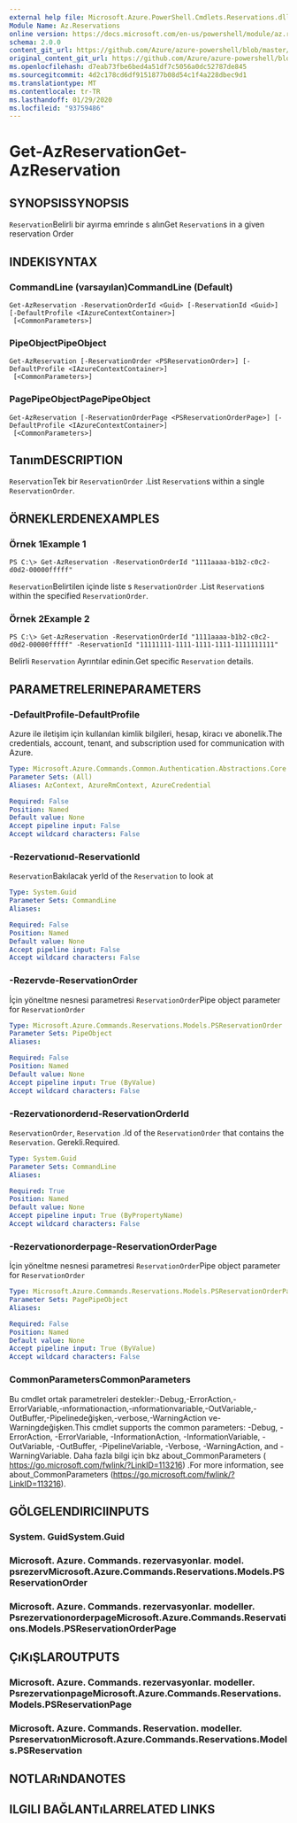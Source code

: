 ```yaml
---
external help file: Microsoft.Azure.PowerShell.Cmdlets.Reservations.dll-Help.xml
Module Name: Az.Reservations
online version: https://docs.microsoft.com/en-us/powershell/module/az.reservations/get-azreservation
schema: 2.0.0
content_git_url: https://github.com/Azure/azure-powershell/blob/master/src/Reservations/Reservations/help/Get-AzReservation.md
original_content_git_url: https://github.com/Azure/azure-powershell/blob/master/src/Reservations/Reservations/help/Get-AzReservation.md
ms.openlocfilehash: d7eab73fbe6bed4a51df7c5056a0dc52787de845
ms.sourcegitcommit: 4d2c178cd6df9151877b08d54c1f4a228dbec9d1
ms.translationtype: MT
ms.contentlocale: tr-TR
ms.lasthandoff: 01/29/2020
ms.locfileid: "93759486"
---
```

# <span data-ttu-id="2f748-101">Get-AzReservation</span><span class="sxs-lookup"><span data-stu-id="2f748-101">Get-AzReservation</span></span>

## <span data-ttu-id="2f748-102">SYNOPSIS</span><span class="sxs-lookup"><span data-stu-id="2f748-102">SYNOPSIS</span></span>
<span data-ttu-id="2f748-103">`Reservation`Belirli bir ayırma emrinde s alın</span><span class="sxs-lookup"><span data-stu-id="2f748-103">Get `Reservation`s in a given reservation Order</span></span>

## <span data-ttu-id="2f748-104">INDEKI</span><span class="sxs-lookup"><span data-stu-id="2f748-104">SYNTAX</span></span>

### <span data-ttu-id="2f748-105">CommandLine (varsayılan)</span><span class="sxs-lookup"><span data-stu-id="2f748-105">CommandLine (Default)</span></span>
```
Get-AzReservation -ReservationOrderId <Guid> [-ReservationId <Guid>] [-DefaultProfile <IAzureContextContainer>]
 [<CommonParameters>]
```

### <span data-ttu-id="2f748-106">PipeObject</span><span class="sxs-lookup"><span data-stu-id="2f748-106">PipeObject</span></span>
```
Get-AzReservation [-ReservationOrder <PSReservationOrder>] [-DefaultProfile <IAzureContextContainer>]
 [<CommonParameters>]
```

### <span data-ttu-id="2f748-107">PagePipeObject</span><span class="sxs-lookup"><span data-stu-id="2f748-107">PagePipeObject</span></span>
```
Get-AzReservation [-ReservationOrderPage <PSReservationOrderPage>] [-DefaultProfile <IAzureContextContainer>]
 [<CommonParameters>]
```

## <span data-ttu-id="2f748-108">Tanım</span><span class="sxs-lookup"><span data-stu-id="2f748-108">DESCRIPTION</span></span>
<span data-ttu-id="2f748-109">`Reservation`Tek bir `ReservationOrder` .</span><span class="sxs-lookup"><span data-stu-id="2f748-109">List `Reservation`s within a single `ReservationOrder`.</span></span>

## <span data-ttu-id="2f748-110">ÖRNEKLERDEN</span><span class="sxs-lookup"><span data-stu-id="2f748-110">EXAMPLES</span></span>

### <span data-ttu-id="2f748-111">Örnek 1</span><span class="sxs-lookup"><span data-stu-id="2f748-111">Example 1</span></span>
```
PS C:\> Get-AzReservation -ReservationOrderId "1111aaaa-b1b2-c0c2-d0d2-00000fffff"
```

<span data-ttu-id="2f748-112">`Reservation`Belirtilen içinde liste s `ReservationOrder` .</span><span class="sxs-lookup"><span data-stu-id="2f748-112">List `Reservation`s within the specified `ReservationOrder`.</span></span>

### <span data-ttu-id="2f748-113">Örnek 2</span><span class="sxs-lookup"><span data-stu-id="2f748-113">Example 2</span></span>
```
PS C:\> Get-AzReservation -ReservationOrderId "1111aaaa-b1b2-c0c2-d0d2-00000fffff" -ReservationId "11111111-1111-1111-1111-1111111111"
```

<span data-ttu-id="2f748-114">Belirli `Reservation` Ayrıntılar edinin.</span><span class="sxs-lookup"><span data-stu-id="2f748-114">Get specific `Reservation` details.</span></span>

## <span data-ttu-id="2f748-115">PARAMETRELERINE</span><span class="sxs-lookup"><span data-stu-id="2f748-115">PARAMETERS</span></span>

### <span data-ttu-id="2f748-116">-DefaultProfile</span><span class="sxs-lookup"><span data-stu-id="2f748-116">-DefaultProfile</span></span>
<span data-ttu-id="2f748-117">Azure ile iletişim için kullanılan kimlik bilgileri, hesap, kiracı ve abonelik.</span><span class="sxs-lookup"><span data-stu-id="2f748-117">The credentials, account, tenant, and subscription used for communication with Azure.</span></span>

```yaml
Type: Microsoft.Azure.Commands.Common.Authentication.Abstractions.Core.IAzureContextContainer
Parameter Sets: (All)
Aliases: AzContext, AzureRmContext, AzureCredential

Required: False
Position: Named
Default value: None
Accept pipeline input: False
Accept wildcard characters: False
```

### <span data-ttu-id="2f748-118">-Rezervationıd</span><span class="sxs-lookup"><span data-stu-id="2f748-118">-ReservationId</span></span>
<span data-ttu-id="2f748-119">`Reservation`Bakılacak yer</span><span class="sxs-lookup"><span data-stu-id="2f748-119">Id of the `Reservation` to look at</span></span>

```yaml
Type: System.Guid
Parameter Sets: CommandLine
Aliases:

Required: False
Position: Named
Default value: None
Accept pipeline input: False
Accept wildcard characters: False
```

### <span data-ttu-id="2f748-120">-Rezervde</span><span class="sxs-lookup"><span data-stu-id="2f748-120">-ReservationOrder</span></span>
<span data-ttu-id="2f748-121">İçin yöneltme nesnesi parametresi `ReservationOrder`</span><span class="sxs-lookup"><span data-stu-id="2f748-121">Pipe object parameter for `ReservationOrder`</span></span>

```yaml
Type: Microsoft.Azure.Commands.Reservations.Models.PSReservationOrder
Parameter Sets: PipeObject
Aliases:

Required: False
Position: Named
Default value: None
Accept pipeline input: True (ByValue)
Accept wildcard characters: False
```

### <span data-ttu-id="2f748-122">-Rezervationorderıd</span><span class="sxs-lookup"><span data-stu-id="2f748-122">-ReservationOrderId</span></span>
<span data-ttu-id="2f748-123">`ReservationOrder`, `Reservation` .</span><span class="sxs-lookup"><span data-stu-id="2f748-123">Id of the `ReservationOrder` that contains the `Reservation`.</span></span> <span data-ttu-id="2f748-124">Gerekli.</span><span class="sxs-lookup"><span data-stu-id="2f748-124">Required.</span></span>

```yaml
Type: System.Guid
Parameter Sets: CommandLine
Aliases:

Required: True
Position: Named
Default value: None
Accept pipeline input: True (ByPropertyName)
Accept wildcard characters: False
```

### <span data-ttu-id="2f748-125">-Rezervationorderpage</span><span class="sxs-lookup"><span data-stu-id="2f748-125">-ReservationOrderPage</span></span>
<span data-ttu-id="2f748-126">İçin yöneltme nesnesi parametresi `ReservationOrder`</span><span class="sxs-lookup"><span data-stu-id="2f748-126">Pipe object parameter for `ReservationOrder`</span></span>

```yaml
Type: Microsoft.Azure.Commands.Reservations.Models.PSReservationOrderPage
Parameter Sets: PagePipeObject
Aliases:

Required: False
Position: Named
Default value: None
Accept pipeline input: True (ByValue)
Accept wildcard characters: False
```

### <span data-ttu-id="2f748-127">CommonParameters</span><span class="sxs-lookup"><span data-stu-id="2f748-127">CommonParameters</span></span>
<span data-ttu-id="2f748-128">Bu cmdlet ortak parametreleri destekler:-Debug,-ErrorAction,-ErrorVariable,-ınformationaction,-ınformationvariable,-OutVariable,-OutBuffer,-Pipelinedeğişken,-verbose,-WarningAction ve-Warningdeğişken.</span><span class="sxs-lookup"><span data-stu-id="2f748-128">This cmdlet supports the common parameters: -Debug, -ErrorAction, -ErrorVariable, -InformationAction, -InformationVariable, -OutVariable, -OutBuffer, -PipelineVariable, -Verbose, -WarningAction, and -WarningVariable.</span></span> <span data-ttu-id="2f748-129">Daha fazla bilgi için bkz about_CommonParameters ( https://go.microsoft.com/fwlink/?LinkID=113216) .</span><span class="sxs-lookup"><span data-stu-id="2f748-129">For more information, see about_CommonParameters (https://go.microsoft.com/fwlink/?LinkID=113216).</span></span>

## <span data-ttu-id="2f748-130">GÖLGELENDIRICI</span><span class="sxs-lookup"><span data-stu-id="2f748-130">INPUTS</span></span>

### <span data-ttu-id="2f748-131">System. Guid</span><span class="sxs-lookup"><span data-stu-id="2f748-131">System.Guid</span></span>

### <span data-ttu-id="2f748-132">Microsoft. Azure. Commands. rezervasyonlar. model. psrezerv</span><span class="sxs-lookup"><span data-stu-id="2f748-132">Microsoft.Azure.Commands.Reservations.Models.PSReservationOrder</span></span>

### <span data-ttu-id="2f748-133">Microsoft. Azure. Commands. rezervasyonlar. modeller. Psrezervationorderpage</span><span class="sxs-lookup"><span data-stu-id="2f748-133">Microsoft.Azure.Commands.Reservations.Models.PSReservationOrderPage</span></span>

## <span data-ttu-id="2f748-134">ÇıKıŞLAR</span><span class="sxs-lookup"><span data-stu-id="2f748-134">OUTPUTS</span></span>

### <span data-ttu-id="2f748-135">Microsoft. Azure. Commands. rezervasyonlar. modeller. Psrezervationpage</span><span class="sxs-lookup"><span data-stu-id="2f748-135">Microsoft.Azure.Commands.Reservations.Models.PSReservationPage</span></span>

### <span data-ttu-id="2f748-136">Microsoft. Azure. Commands. Reservation. modeller. Psreservatıon</span><span class="sxs-lookup"><span data-stu-id="2f748-136">Microsoft.Azure.Commands.Reservations.Models.PSReservation</span></span>

## <span data-ttu-id="2f748-137">NOTLARıNDA</span><span class="sxs-lookup"><span data-stu-id="2f748-137">NOTES</span></span>

## <span data-ttu-id="2f748-138">ILGILI BAĞLANTıLAR</span><span class="sxs-lookup"><span data-stu-id="2f748-138">RELATED LINKS</span></span>
